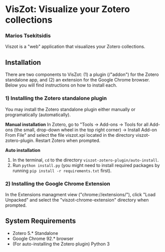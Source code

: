 # VisZot: Visualize your Zotero collections

### Marios Tsekitsidis

Viszot is a "web" application that visualizes your Zotero collections.

## Installation
There are two components to VisZot: (1) a plugin (/"addon") for the Zotero standalone app, and (2) an extension for the Google Chrome browser. Below you will find instructions on how to install each.

### 1) Installing the Zotero standalone plugin
You may install the Zotero standalone plugin either manually or programatically (automatically).

**Manual installation**
In Zotero, go to "Tools -> Add-ons -> Tools for all Add-ons (the small, drop-down wheel in the top right corner) -> Install Add-on From File" and select the file viszot.xpi located in the directory viszot-zotero-plugin. Restart Zotero when prompted.

**Auto installation**
1. In the terminal, `cd` to the directory `viszot-zotero-plugin/auto-install`.
2. Run `python install.py` (you might need to install required packages by running `pip install -r requirements.txt` first).

### 2) Installing the Google Chrome Extension
In the Extensions managment view ("chrome://extensions/"), click "Load Unpacked" and select the "viszot-chrome-extension" directory when prompted.

## System Requirements
- Zotero 5.* Standalone
- Google Chrome 92.* browser
- (For auto-installing the Zotero plugin) Python 3
